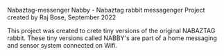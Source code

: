 Nabaztag-messenger
Nabby - Nabaztag rabbit messagenger Project created by Raj Bose, September 2022

This project was created to crete tiny versions of the original NABAZTAG rabbit. These tiny versions called NABBY's are part of a home messaging and sensor system connected on Wifi.
